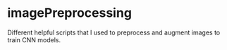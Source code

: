 # imagePreprocessing
Different helpful scripts that I used to preprocess and augment images to train CNN models.
